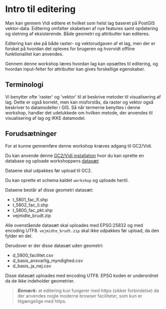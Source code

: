 # Intro til editering

Man kan gennem Vidi editere et hvilket som helst lag baseret på PostGIS vektor-data. Editering omfatter skabelsen af nye
features samt opdatering og sletning af eksisterende. Både geometri og attributter kan editeres.

Editering kan ske på både raster- og vektorudgaven af et lag, men der er forskel på hvordan det opleves for brugeren og
hvorvidt offline funktionalitet kan anvendes.

Gennem denne workshop læres hvordan lag kan opsættes til editering, og hvordan input-felter for attributter kan gives
forskellige egenskaber.

## Terminologi

Vi benytter ofte 'raster' og 'vektor' til at beskrive metoder til visualisering af lag. Dette er også korrekt, men kan
misforstås, da raster og vektor også beskriver to datamodeller i GIS.
Så når termerne benyttes i denne workshop, handler det udelukkede om hvilken metode, der anvendes til visualisering af
lag og IKKE datamodel.

## Forudsætninger

For at kunne gennemføre denne workshop kræves adgang til GC2/Vidi.

Du kan anvende denne [GC2/Vidi installation](https://swarm.gc2.io/) hvor du kan oprette en database og uploade
workshoppens [datasæt](https://github.com/gc2vidi/workshops/raw/main/Vidi-editering/data/data.zip)

Dataene skal udpakkes før upload til GC2.

Du kan oprette et schema kaldet `workshop` og uploade hertil.

Dataene består af disse geometri datasæt:

* t_5801_fac_fl.shp
* t_5802_fac_li.shp
* t_5800_fac_pkt.shp
* vejmidte_brudt.zip

Alle ovenstående datasæt skal uploades med EPSG:25832 og med encoding UTF8. `vejmidte_brudt.zip` skal ikke udpakkes før
upload, da den fylder en del.

Derudover er der disse datasæt uden geometri:

* d_5800_facilitet.csv
* d_basis_ansvarlig_myndighed.csv
* d_basis_ja_nej.csv

Disse datasæt uploades med encoding UTF8. EPSG koden er underordnet da de ikke indeholder geometrier.

> **_Bemærk:_** at editering kun fungerer med https (sikker forbindelse) da der anvendes nogle moderne browser
> faciliteter, som kun er tilgængelige med https.
